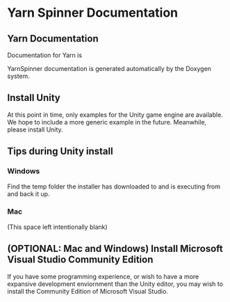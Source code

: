 # Yarn Spinner Documentation

## Yarn Documentation

Documentation for Yarn is 

YarnSpinner documentation is generated automatically by the Doxygen system.

## Install Unity

At this point in time, only examples for the Unity game engine are
available. We hope to include a more generic example in the future.
Meanwhile, please install Unity.

## Tips during Unity install

### Windows

Find the temp folder the installer has downloaded to and is executing
from and back it up.

### Mac

(This space left intentionally blank)

## (OPTIONAL: Mac and Windows) Install Microsoft Visual Studio Community Edition
If you have some programming experience, or wish to have a more
expansive development enviornment than the Unity editor, you may wish to
install the Community Edition of Microsoft Visual Studio.

